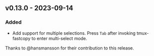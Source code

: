 ## v0.13.0 - 2023-09-14
### Added
- Add support for multiple selections. Press `Tab` after invoking tmux-fastcopy to enter multi-select mode.

Thanks to @hansmansson for their contribution to this release.
